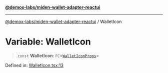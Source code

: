 [**@demox-labs/miden-wallet-adapter-reactui**](../README.md)

***

[@demox-labs/miden-wallet-adapter-reactui](../globals.md) / WalletIcon

# Variable: WalletIcon

> `const` **WalletIcon**: `FC`\<[`WalletIconProps`](../interfaces/WalletIconProps.md)\>

Defined in: [WalletIcon.tsx:13](https://github.com/demox-labs/miden-wallet-adapter/blob/dace41a6cc08c0bf9f794ef1f69e3b9bfa985444/packages/ui/src/WalletIcon.tsx#L13)

